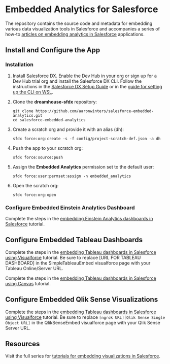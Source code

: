 # Embedded Analytics for Salesforce
The repository contains the source code and metadata for embedding various data visualization tools in Salesforce and accompanies a series of how-to [articles on embedding analytics in Salesforce](https://www.aaronwinters.org/embedded-analytics-for-salesforce-applications/) applications.

## Install and Configure the App

### Installation
1. Install Salesforce DX. Enable the Dev Hub in your org or sign up for a Dev Hub trial org and install the Salesforce DX CLI. Follow the instructions in the [Salesforce DX Setup Guide](https://developer.salesforce.com/docs/atlas.en-us.sfdx_setup.meta/sfdx_setup/sfdx_setup_intro.htm?search_text=trial%20hub%20org) or in the [guide for setting up the CLI on WSL](https://www.aaronwinters.org/setting-up-sfdx-cli-on-the-windows-subsystem-for-linux/).

1. Clone the **dreamhouse-sfdx** repository:

   ```
   git clone https://github.com/aaronwinters/salesforce-embedded-analytics.git
   cd salesforce-embedded-analytics
   ```

1. Create a scratch org and provide it with an alias (dh):

   ```
   sfdx force:org:create -s -f config/project-scratch-def.json -a dh
   ```

1. Push the app to your scratch org:

   ```
   sfdx force:source:push
   ```

1. Assign the **Embedded Analytics** permission set to the default user:

   ```
   sfdx force:user:permset:assign -n embedded_analytics
   ```

1. Open the scratch org:

   ```
   sfdx force:org:open
   ```

### Configure Embedded Einstein Analytics Dashboard
Complete the steps in the [embedding Einstein Analytics dashboards in Salesforce](https://www.aaronwinters.org/embed-einstein-analytics-dashboard-in-salesforce-records/) tutorial.

## Configure Embedded Tableau Dashboards
Complete the steps in the [embedding Tableau dashboards in Salesforce using Visualforce](https://www.aaronwinters.org/embed-tableau-dashboard-in-salesforce-records-using-visualforce/) tutorial. Be sure to replace [URL FOR TABLEAU DASHBOARD] in the SimpleTableauEmbed visualforce page with your Tableau Online/Server URL.

Complete the steps in the [embedding Tableau dashboards in Salesforce using Canvas](https://www.aaronwinters.org/embed-tableau-dashboard-in-salesforce-records-with-canvas/) tutorial.

## Configure Embedded Qlik Sense Visualizations
Complete the steps in the [embedding Tableau dashboards in Salesforce using Visualforce](https://www.aaronwinters.org/embed-qlik-sense-dashboards-in-salesforce-records/) tutorial. Be sure to replace `[ngrok URL][Qlik Sense Single Object URL]` in the QlikSenseEmbed visualforce page with your Qlik Sense Server URL.

## Resources
Visit the full series for [tutorials for embedding visualizations in Salesforce](https://www.aaronwinters.org/embedded-analytics-for-salesforce-applications/).


